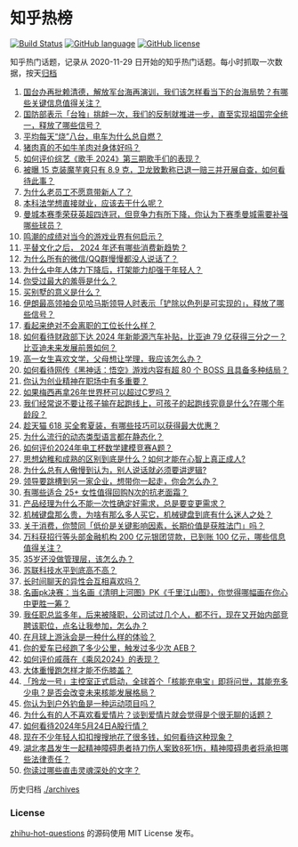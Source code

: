 # 知乎热榜
[![Build Status](https://github.com/ToWeLong/zhihu-hot-questions/workflows/CI/badge.svg)](https://github.com/ToWeLong/zhihu-hot-questions/actions)
[![GitHub language](https://img.shields.io/badge/language-golang-orange.svg)](https://golang.org/)
[![GitHub license](https://img.shields.io/github/license/ToWeLong/zhihu-hot-questions)](https://github.com/ToWeLong/zhihu-hot-questions/blob/main/LICENSE)

知乎热门话题，记录从 2020-11-29 日开始的知乎热门话题。每小时抓取一次数据，按天[归档](./archives)

<!-- BEGIN -->

1. [国台办再批赖清德，解放军台海再演训，我们该怎样看当下的台海局势？有哪些关键信息值得关注？](https://www.zhihu.com/question/656900715)
1. [国防部表示「台独」挑衅一次，我们的反制就推进一步，直至实现祖国完全统一，释放了哪些信号？](https://www.zhihu.com/question/657026683)
1. [平均每天“烧”八台，电车为什么总自燃？](https://www.zhihu.com/question/642765104)
1. [猪肉真的不如牛羊肉对身体好吗？](https://www.zhihu.com/question/311153912)
1. [如何评价综艺《歌手 2024》第三期歌手们的表现？](https://www.zhihu.com/question/656926347)
1. [被曝 15 克装魔芋爽只有 8.9 克，卫龙致歉称已退一赔三并开展自查，如何看待此事？](https://www.zhihu.com/question/656928059)
1. [为什么老员工不愿意带新人了？](https://www.zhihu.com/question/656870197)
1. [本科法学想直接就业，应该去干什么呢？](https://www.zhihu.com/question/656596894)
1. [曼城本赛季荣获英超四连冠，但竞争力有所下降，你认为下赛季曼城需要补强哪些球员？](https://www.zhihu.com/question/656952982)
1. [鸣潮的成绩对当今的游戏业界有何启示？](https://www.zhihu.com/question/657018015)
1. [平替文化之后， 2024 年还有哪些消费新趋势？](https://www.zhihu.com/question/657035452)
1. [为什么所有的微信/QQ群慢慢都没人说话了？](https://www.zhihu.com/question/638714430)
1. [为什么中年人体力下降后，打架能力却强于年轻人？](https://www.zhihu.com/question/656633608)
1. [你受过最大的羞辱是什么？](https://www.zhihu.com/question/20794578)
1. [买别墅的意义是什么？](https://www.zhihu.com/question/276461256)
1. [伊朗最高领袖会见哈马斯领导人时表示「铲除以色列是可实现的」，释放了哪些信号？](https://www.zhihu.com/question/656935057)
1. [看起来绝对不会离职的工位长什么样？](https://www.zhihu.com/question/621565058)
1. [如何看待财政部下达 2024 年新能源汽车补贴，比亚迪 79 亿获得三分之一？比亚迪未来发展前景如何？](https://www.zhihu.com/question/656850082)
1. [高一女生喜欢文学，父母想让学理，我应该怎么办？](https://www.zhihu.com/question/655489619)
1. [如何看待网传《黑神话：悟空》游戏内容有超 80 个 BOSS 且具备多种结局？](https://www.zhihu.com/question/656903812)
1. [你认为创业精神在职场中有多重要？](https://www.zhihu.com/question/656551932)
1. [如果梅西再拿26年世界杯可以超过C罗吗？](https://www.zhihu.com/question/656336583)
1. [我们经常说不要让孩子输在起跑线上，可孩子的起跑线究竟是什么?在哪个年龄段？](https://www.zhihu.com/question/655659804)
1. [趁天猫 618 买全套夏装，有哪些技巧可以获得最大优惠？](https://www.zhihu.com/question/656912217)
1. [为什么流行的动态类型语言都在静态化？](https://www.zhihu.com/question/656967751)
1. [如何评价2024年电工杯数学建模竞赛A题？](https://www.zhihu.com/question/657002849)
1. [思想幼稚和成熟的区别到底是什么？如何才能在心智上真正成人?](https://www.zhihu.com/question/656857635)
1. [为什么总有人傲慢到认为，别人说话就必须要讲逻辑?](https://www.zhihu.com/question/656632662)
1. [领导要跳槽到另一家企业，想带你一起走，你会怎么办？](https://www.zhihu.com/question/656783746)
1. [有哪些适合 25+ 女性值得回购N次的抗老面霜？](https://www.zhihu.com/question/653888902)
1. [产品经理为什么不能一次性确定好需求，总是要变更需求？](https://www.zhihu.com/question/655127036)
1. [机械键盘那么贵，为啥有那么多人买它，机械键盘到底有什么迷人之处？](https://www.zhihu.com/question/654183652)
1. [关于消费，你赞同「低价是关键影响因素，长期价值是获胜法门」吗？](https://www.zhihu.com/question/656902463)
1. [万科获招行等头部金融机构 200 亿元银团贷款，已到账 100 亿元，哪些信息值得关注？](https://www.zhihu.com/question/656919920)
1. [35岁还没做管理层，该怎么办？](https://www.zhihu.com/question/572644474)
1. [苏联科技水平到底高不高？](https://www.zhihu.com/question/528883364)
1. [长时间聊天的异性会互相喜欢吗？](https://www.zhihu.com/question/653303757)
1. [名画pk决赛：当名画《清明上河图》PK《千里江山图》，你觉得哪幅画在你心中更胜一筹？](https://www.zhihu.com/question/656999935)
1. [我任职总监多年，后来被降职，公司试过几个人，都不行，现在又开始内部竞聘该职位，点名让我参加，怎么办？](https://www.zhihu.com/question/655952018)
1. [在月球上游泳会是一种什么样的体验？](https://www.zhihu.com/question/440028850)
1. [你的爱车已经跑了多少公里，触发过多少次 AEB？](https://www.zhihu.com/question/655340932)
1. [如何评价戚薇在《乘风2024》的表现？](https://www.zhihu.com/question/655258558)
1. [大体重慢跑怎样才能不伤膝盖？](https://www.zhihu.com/question/656480205)
1. [「玲龙一号」主控室正式启动，全球首个「核能充电宝」即将问世，其能充多少电？是否会改变未来核能发展格局？](https://www.zhihu.com/question/656806105)
1. [你认为到户外钓鱼是一种运动项目吗？](https://www.zhihu.com/question/655372276)
1. [为什么有的人不喜欢看爱情片？谈到爱情片就会觉得是个很无聊的话题？](https://www.zhihu.com/question/36694957)
1. [如何看待2024年5月24日A股行情？](https://www.zhihu.com/question/656893464)
1. [现在不少年轻人扣扣搜搜地花了很多钱，如何看待这种现象？](https://www.zhihu.com/question/656904686)
1. [湖北孝昌发生一起精神障碍患者持刀伤人案致8死1伤，精神障碍患者将承担哪些法律责任？](https://www.zhihu.com/question/656932760)
1. [你读过哪些直击灵魂深处的文字？](https://www.zhihu.com/question/652567900)

<!-- END -->

历史归档 [./archives](./archives)


### License
[zhihu-hot-questions](https://github.com/towelong/zhihu-hot-questions) 的源码使用 MIT License 发布。